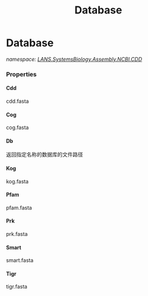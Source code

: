 ﻿---
title: Database
---

# Database
_namespace: [LANS.SystemsBiology.Assembly.NCBI.CDD](N-LANS.SystemsBiology.Assembly.NCBI.CDD.html)_





### Properties

#### Cdd
cdd.fasta
#### Cog
cog.fasta
#### Db
返回指定名称的数据库的文件路径
#### Kog
kog.fasta
#### Pfam
pfam.fasta
#### Prk
prk.fasta
#### Smart
smart.fasta
#### Tigr
tigr.fasta

